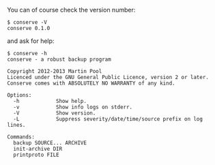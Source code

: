 You can of course check the version number:

    $ conserve -V
    conserve 0.1.0

and ask for help:

    $ conserve -h
    conserve - a robust backup program
    
    Copyright 2012-2013 Martin Pool
    Licenced under the GNU General Public Licence, version 2 or later.
    Conserve comes with ABSOLUTELY NO WARRANTY of any kind.
    
    Options:
      -h            Show help.
      -v            Show info logs on stderr.
      -V            Show version.
      -L            Suppress severity/date/time/source prefix on log lines.
    
    Commands:
      backup SOURCE... ARCHIVE
      init-archive DIR
      printproto FILE

